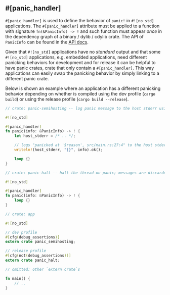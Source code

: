 ## #[panic_handler]

`#[panic_handler]` is used to define the behavior of `panic!` in `#![no_std]` applications.
The `#[panic_handler]` attribute must be applied to a function with signature `fn(&PanicInfo)
-> !` and such function must appear *once* in the dependency graph of a binary / dylib / cdylib
crate. The API of `PanicInfo` can be found in the [API docs].

[API docs]: ../core/panic/struct.PanicInfo.html

Given that `#![no_std]` applications have no *standard* output and that some `#![no_std]`
applications, e.g. embedded applications, need different panicking behaviors for development and for
release it can be helpful to have panic crates, crate that only contain a `#[panic_handler]`.
This way applications can easily swap the panicking behavior by simply linking to a different panic
crate.

Below is shown an example where an application has a different panicking behavior depending on
whether is compiled using the dev profile (`cargo build`) or using the release profile (`cargo build
--release`).

``` rust
// crate: panic-semihosting -- log panic message to the host stderr using semihosting

#![no_std]

#[panic_handler]
fn panic(info: &PanicInfo) -> ! {
    let host_stderr = /* .. */;

    // logs "panicked at '$reason', src/main.rs:27:4" to the host stderr
    writeln!(host_stderr, "{}", info).ok();

    loop {}
}
```

``` rust
// crate: panic-halt -- halt the thread on panic; messages are discarded

#![no_std]

#[panic_handler]
fn panic(info: &PanicInfo) -> ! {
    loop {}
}
```

``` rust
// crate: app

#![no_std]

// dev profile
#[cfg(debug_assertions)]
extern crate panic_semihosting;

// release profile
#[cfg(not(debug_assertions))]
extern crate panic_halt;

// omitted: other `extern crate`s

fn main() {
    // ..
}
```
